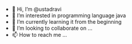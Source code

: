 - 👋 Hi, I’m @ustadravi 
- 👀 I’m interested in programming language java 
- 🌱 I’m currently learning it from the beginning
- 💞️ I’m looking to collaborate on ...
- 📫 How to reach me ...

<!---
ustadravi/ustadravi is a ✨ special ✨ repository because its `README.md` (this file) appears on your GitHub profile.
You can click the Preview link to take a look at your changes.
--->
